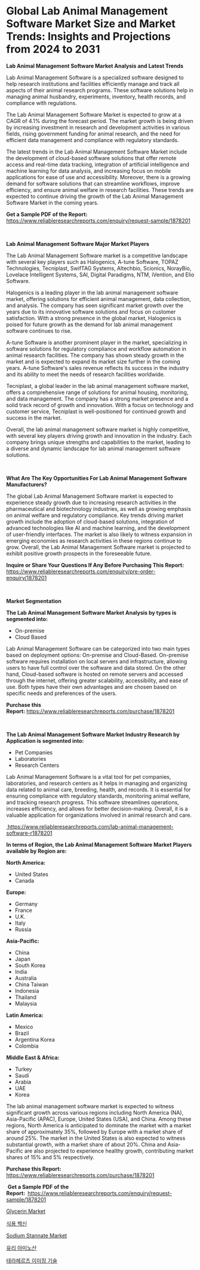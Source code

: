 <p><h1>Global Lab Animal Management Software Market Size and Market Trends: Insights and Projections from 2024 to 2031</h1></p><p><strong>Lab Animal Management Software Market Analysis and Latest Trends</strong></p>
<p><p>Lab Animal Management Software is a specialized software designed to help research institutions and facilities efficiently manage and track all aspects of their animal research programs. These software solutions help in managing animal husbandry, experiments, inventory, health records, and compliance with regulations.</p><p>The Lab Animal Management Software Market is expected to grow at a CAGR of 4.1% during the forecast period. The market growth is being driven by increasing investment in research and development activities in various fields, rising government funding for animal research, and the need for efficient data management and compliance with regulatory standards.</p><p>The latest trends in the Lab Animal Management Software Market include the development of cloud-based software solutions that offer remote access and real-time data tracking, integration of artificial intelligence and machine learning for data analysis, and increasing focus on mobile applications for ease of use and accessibility. Moreover, there is a growing demand for software solutions that can streamline workflows, improve efficiency, and ensure animal welfare in research facilities. These trends are expected to continue driving the growth of the Lab Animal Management Software Market in the coming years.</p></p>
<p><strong>Get a Sample PDF of the Report:&nbsp;</strong> <a href="https://www.reliableresearchreports.com/enquiry/request-sample/1878201">https://www.reliableresearchreports.com/enquiry/request-sample/1878201</a></p>
<p>&nbsp;</p>
<p><strong>Lab Animal Management Software Major Market Players</strong></p>
<p><p>The Lab Animal Management Software market is a competitive landscape with several key players such as Halogenics, A-tune Software, TOPAZ Technologies, Tecniplast, SwifTAG Systems, Altechbio, Scionics, NorayBio, Lovelace Intelligent Systems, SAI, Digital Paradigms, NTM, iVention, and Elio Software.</p><p>Halogenics is a leading player in the lab animal management software market, offering solutions for efficient animal management, data collection, and analysis. The company has seen significant market growth over the years due to its innovative software solutions and focus on customer satisfaction. With a strong presence in the global market, Halogenics is poised for future growth as the demand for lab animal management software continues to rise.</p><p>A-tune Software is another prominent player in the market, specializing in software solutions for regulatory compliance and workflow automation in animal research facilities. The company has shown steady growth in the market and is expected to expand its market size further in the coming years. A-tune Software's sales revenue reflects its success in the industry and its ability to meet the needs of research facilities worldwide.</p><p>Tecniplast, a global leader in the lab animal management software market, offers a comprehensive range of solutions for animal housing, monitoring, and data management. The company has a strong market presence and a solid track record of growth and innovation. With a focus on technology and customer service, Tecniplast is well-positioned for continued growth and success in the market.</p><p>Overall, the lab animal management software market is highly competitive, with several key players driving growth and innovation in the industry. Each company brings unique strengths and capabilities to the market, leading to a diverse and dynamic landscape for lab animal management software solutions.</p></p>
<p>&nbsp;</p>
<p><strong>What Are The Key Opportunities For Lab Animal Management Software Manufacturers?</strong></p>
<p><p>The global Lab Animal Management Software market is expected to experience steady growth due to increasing research activities in the pharmaceutical and biotechnology industries, as well as growing emphasis on animal welfare and regulatory compliance. Key trends driving market growth include the adoption of cloud-based solutions, integration of advanced technologies like AI and machine learning, and the development of user-friendly interfaces. The market is also likely to witness expansion in emerging economies as research activities in these regions continue to grow. Overall, the Lab Animal Management Software market is projected to exhibit positive growth prospects in the foreseeable future.</p></p>
<p><strong>Inquire or Share Your Questions If Any Before Purchasing This Report:</strong> <a href="https://www.reliableresearchreports.com/enquiry/pre-order-enquiry/1878201">https://www.reliableresearchreports.com/enquiry/pre-order-enquiry/1878201</a></p>
<p>&nbsp;</p>
<p><strong>Market Segmentation</strong></p>
<p><strong>The Lab Animal Management Software Market Analysis by types is segmented into:</strong></p>
<p><ul><li>On-premise</li><li>Cloud Based</li></ul></p>
<p><p>Lab Animal Management Software can be categorized into two main types based on deployment options: On-premise and Cloud-Based. On-premise software requires installation on local servers and infrastructure, allowing users to have full control over the software and data stored. On the other hand, Cloud-based software is hosted on remote servers and accessed through the internet, offering greater scalability, accessibility, and ease of use. Both types have their own advantages and are chosen based on specific needs and preferences of the users.</p></p>
<p><strong>Purchase this Report:&nbsp;</strong><a href="https://www.reliableresearchreports.com/purchase/1878201">https://www.reliableresearchreports.com/purchase/1878201</a></p>
<p>&nbsp;</p>
<p><strong>The Lab Animal Management Software Market Industry Research by Application is segmented into:</strong></p>
<p><ul><li>Pet Companies</li><li>Laboratories</li><li>Research Centers</li></ul></p>
<p><p>Lab Animal Management Software is a vital tool for pet companies, laboratories, and research centers as it helps in managing and organizing data related to animal care, breeding, health, and records. It is essential for ensuring compliance with regulatory standards, monitoring animal welfare, and tracking research progress. This software streamlines operations, increases efficiency, and allows for better decision-making. Overall, it is a valuable application for organizations involved in animal research and care.</p></p>
<p><a href="https://www.reliableresearchreports.com/lab-animal-management-software-r1878201">&nbsp;https://www.reliableresearchreports.com/lab-animal-management-software-r1878201</a></p>
<p><strong>In terms of Region, the Lab Animal Management Software Market Players available by Region are:</strong></p>
<p>
    <p> <strong> North America: </strong>
        <ul>
            <li>United States</li>
            <li>Canada</li>
        </ul>
        </p> 
    <p> <strong> Europe: </strong>
        <ul>
            <li>Germany</li>
            <li>France</li>
            <li>U.K.</li>
            <li>Italy</li>
            <li>Russia</li>
        </ul>
        </p> 
    <p> <strong> Asia-Pacific: </strong>
        <ul>
            <li>China</li>
            <li>Japan</li>
            <li>South Korea</li>
            <li>India</li>
            <li>Australia</li>
            <li>China Taiwan</li>
            <li>Indonesia</li>
            <li>Thailand</li>
            <li>Malaysia</li>
        </ul>
        </p> 
    <p> <strong> Latin America: </strong>
        <ul>
            <li>Mexico</li>
            <li>Brazil</li>
            <li>Argentina Korea</li>
            <li>Colombia</li>
        </ul>
        </p> 
    <p> <strong> Middle East & Africa: </strong>
        <ul>
            <li>Turkey</li>
            <li>Saudi</li>
            <li>Arabia</li>
            <li>UAE</li>
            <li>Korea</li>
        </ul>
    </p>
    </p>
<p><p>The lab animal management software market is expected to witness significant growth across various regions including North America (NA), Asia-Pacific (APAC), Europe, United States (USA), and China. Among these regions, North America is anticipated to dominate the market with a market share of approximately 35%, followed by Europe with a market share of around 25%. The market in the United States is also expected to witness substantial growth, with a market share of about 20%. China and Asia-Pacific are also projected to experience healthy growth, contributing market shares of 15% and 5% respectively.</p></p>
<p><strong>Purchase this Report: </strong><a href="https://www.reliableresearchreports.com/purchase/1878201">https://www.reliableresearchreports.com/purchase/1878201</a></p>
<p>&nbsp;<strong>Get a Sample PDF of the Report:&nbsp;&nbsp;</strong><a href="https://www.reliableresearchreports.com/enquiry/request-sample/1878201">https://www.reliableresearchreports.com/enquiry/request-sample/1878201</a></p>
<p><strong></strong></p>
<p><p><a href="https://issuu.com/reportprime-2/docs/glycerin-market-size-2030.pptx">Glycerin Market</a></p><p><a href="https://github.com/Maeennan456456/Market-Research-Report-List-1/blob/main/781640830026.md">식용 백신</a></p><p><a href="https://issuu.com/reportprime-2/docs/sodium-stannate-market-size-2030.pptx">Sodium Stannate Market</a></p><p><a href="https://github.com/royErdmtyan906778/Market-Research-Report-List-1/blob/main/593032630027.md">유리 아미노산</a></p><p><a href="https://medium.com/@bustersipes981/%ED%85%8C%EB%9D%BC%ED%97%A4%EB%A5%B4%EC%B8%A0-%EC%9D%B4%EB%AF%B8%EC%A7%95-%EA%B8%B0%EC%88%A0-%EC%8B%9C%EC%9E%A5-%EA%B7%9C%EB%AA%A8-%EC%8B%9C%EC%9E%A5-%EC%A0%84%EB%A7%9D-%EB%B0%8F-%EC%8B%9C%EC%9E%A5-%EC%A0%84%EB%A7%9D-2024%EB%85%84%EB%B6%80%ED%84%B0-2031%EB%85%84-12657370fa8d">테라헤르츠 이미징 기술</a></p></p>